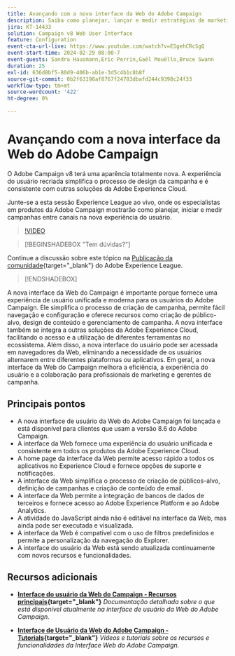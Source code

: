 ```yaml
---
title: Avançando com a nova interface da Web do Adobe Campaign
description: Saiba como planejar, lançar e medir estratégias de marketing entre canais, incluindo marketing por email e marketing de mídia social, usando a nova interface de usuário da Web do Adobe Campaign.
jira: KT-14433
solution: Campaign v8 Web User Interface
feature: Configuration
event-cta-url-live: https://www.youtube.com/watch?v=ESgehCRcSgQ
event-start-time: 2024-02-29 08:00-7
event-guests: Sandra Hausmann,Eric Perrin,Gaël Mouëllo,Bruce Swann
duration: 25
exl-id: 636d8bf5-80d9-406b-ab1e-3d5c4b1c8b8f
source-git-commit: 0b2f63198af8767f24783dbafd244c9398c24f33
workflow-type: tm+mt
source-wordcount: '422'
ht-degree: 0%

---
```


# Avançando com a nova interface da Web do Adobe Campaign

O Adobe Campaign v8 terá uma aparência totalmente nova. A experiência do usuário recriada simplifica o processo de design da campanha e é consistente com outras soluções da Adobe Experience Cloud.

Junte-se a esta sessão Experience League ao vivo, onde os especialistas em produtos da Adobe Campaign mostrarão como planejar, iniciar e medir campanhas entre canais na nova experiência do usuário.

>[!VIDEO](https://video.tv.adobe.com/v/3427258/?quality=12&learn=on)

>[!BEGINSHADEBOX &quot;Tem dúvidas?&quot;]

Continue a discussão sobre este tópico na [Publicação da comunidade](https://experienceleaguecommunities.adobe.com/t5/adobe-campaign-classic/experience-league-live-post-session-discussion-leaping-ahead/m-p/656893#M2671){target="_blank"} do Adobe Experience League.

>[!ENDSHADEBOX]

A nova interface da Web do Campaign é importante porque fornece uma experiência de usuário unificada e moderna para os usuários do Adobe Campaign. Ele simplifica o processo de criação de campanha, permite fácil navegação e configuração e oferece recursos como criação de público-alvo, design de conteúdo e gerenciamento de campanha. A nova interface também se integra a outras soluções da Adobe Experience Cloud, facilitando o acesso e a utilização de diferentes ferramentas no ecossistema. Além disso, a nova interface do usuário pode ser acessada em navegadores da Web, eliminando a necessidade de os usuários alternarem entre diferentes plataformas ou aplicativos. Em geral, a nova interface da Web do Campaign melhora a eficiência, a experiência do usuário e a colaboração para profissionais de marketing e gerentes de campanha.

## Principais pontos

* A nova interface de usuário da Web do Adobe Campaign foi lançada e está disponível para clientes que usam a versão 8.6 do Adobe Campaign.
* A interface da Web fornece uma experiência do usuário unificada e consistente em todos os produtos da Adobe Experience Cloud.
* A home page da interface da Web permite acesso rápido a todos os aplicativos no Experience Cloud e fornece opções de suporte e notificações.
* A interface da Web simplifica o processo de criação de públicos-alvo, definição de campanhas e criação de conteúdo de email.
* A interface da Web permite a integração de bancos de dados de terceiros e fornece acesso ao Adobe Experience Platform e ao Adobe Analytics.
* A atividade do JavaScript ainda não é editável na interface da Web, mas ainda pode ser executada e visualizada.
* A interface da Web é compatível com o uso de filtros predefinidos e permite a personalização da navegação do Explorer.
* A interface do usuário da Web está sendo atualizada continuamente com novos recursos e funcionalidades.


## Recursos adicionais

* **[Interface do usuário da Web do Campaign - Recursos principais](https://experienceleague.adobe.com/docs/campaign-web/v8/whats-new.html?lang=pt-BR){target="_blank"}**
  *Documentação detalhada sobre o que está disponível atualmente na interface de usuário da Web do Adobe Campaign.*

* **[Interface de Usuário da Web do Adobe Campaign - Tutorials](https://experienceleague.adobe.com/docs/campaign-web-learn/tutorials/overview.html?lang=en){target="_blank"}**
  *Vídeos e tutoriais sobre os recursos e funcionalidades da Interface Web do Adobe Campaign.*

